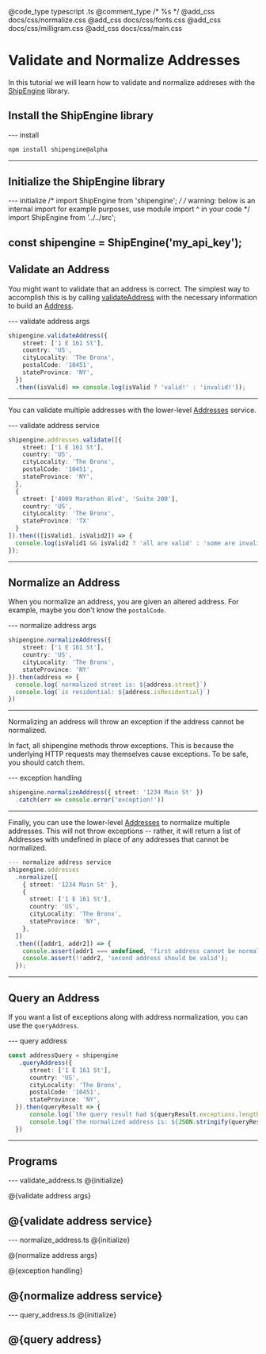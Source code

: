 @code_type typescript .ts
@comment_type /* %s */
@add_css docs/css/normalize.css
@add_css docs/css/fonts.css
@add_css docs/css/milligram.css
@add_css docs/css/main.css

# Validate and Normalize Addresses

In this tutorial we will learn how to validate and normalize addreses with the [ShipEngine](https://www.shipengine.com/) library.

## Install the ShipEngine library

--- install
```bash
npm install shipengine@alpha
```
---

## Initialize the ShipEngine library

--- initialize
/* import ShipEngine from 'shipengine'; */
/* warning: below is an internal import for example purposes, use module import ^ in your code */
import ShipEngine from '../../src';


const shipengine = ShipEngine('my_api_key');
---

## Validate an Address

You might want to validate that an address is correct.
The simplest way to accomplish this is by calling [validateAddress]() with the necessary information to build an [Address]().

--- validate address args
```ts
shipengine.validateAddress({
    street: ['1 E 161 St'],
    country: 'US',
    cityLocality: 'The Bronx',
    postalCode: '10451',
    stateProvince: 'NY',
  })
  .then((isValid) => console.log(isValid ? 'valid!' : 'invalid!'));
```
---

You can validate multiple addresses with the lower-level [Addresses]() service.

--- validate address service
```ts
shipengine.addresses.validate([{
    street: ['1 E 161 St'],
    country: 'US',
    cityLocality: 'The Bronx',
    postalCode: '10451',
    stateProvince: 'NY',
  },
  {
    street: ['4009 Marathon Blvd', 'Suite 200'],
    country: 'US',
    cityLocality: 'The Bronx',
    stateProvince: 'TX'
  }
]).then(([isValid1, isValid2]) => {
  console.log(isValid1 && isValid2 ? 'all are valid' : 'some are invalid')
});

```
---

## Normalize an Address

When you normalize an address, you are given an altered address.
For example, maybe you don't know the `postalCode`.

--- normalize address args
```ts
shipengine.normalizeAddress({
    street: ['1 E 161 St'],
    country: 'US',
    cityLocality: 'The Bronx',
    stateProvince: 'NY'
}).then(address => {
  console.log(`normalized street is: ${address.street}`)
  console.log(`is residential: ${address.isResidential}`)
})
```
---
Normalizing an address will throw an exception if the address cannot be normalized.

In fact, all shipengine methods throw exceptions.
This is because the underlying HTTP requests may themselves cause exceptions.
To be safe, you should catch them.

--- exception handling
```ts
shipengine.normalizeAddress({ street: '1234 Main St' })
  .catch(err => console.error('exception!'))
```
---

Finally, you can use the lower-level [Addresses]() to normalize multiple addresses.
This will not throw exceptions -- rather, it will return a list of Addresses with undefined in place of any addresses that cannot be normalized.

```ts
--- normalize address service
shipengine.addresses
  .normalize([
    { street: '1234 Main St' },
    {
      street: ['1 E 161 St'],
      country: 'US',
      cityLocality: 'The Bronx',
      stateProvince: 'NY',
    },
  ])
  .then(([addr1, addr2]) => {
    console.assert(addr1 === undefined, 'first address cannot be normalized');
    console.assert(!!addr2, 'second address should be valid');
  });

```
---

## Query an Address

If you want a list of exceptions along with address normalization, you can use the `queryAddress`.

--- query address
```ts
const addressQuery = shipengine
   .queryAddress({
      street: ['1 E 161 St'],
      country: 'US',
      cityLocality: 'The Bronx',
      postalCode: '10451',
      stateProvince: 'NY',
  }).then(queryResult => {
      console.log(`the query result had ${queryResult.exceptions.length} exceptions.`)
      console.log(`the normalized address is: ${JSON.stringify(queryResult.normalized)}.`)
  })
```
---

## Programs

--- validate_address.ts
@{initialize}

@{validate address args}

@{validate address service}
---

--- normalize_address.ts
@{initialize}

@{normalize address args}

@{exception handling}

@{normalize address service}
---

--- query_address.ts
@{initialize}

@{query address}
---
